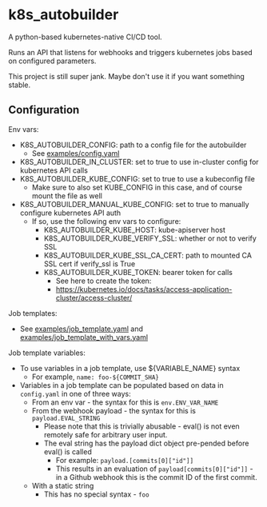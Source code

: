# k8s_autobuilder

A python-based kubernetes-native CI/CD tool.

Runs an API that listens for webhooks and triggers kubernetes jobs based on configured parameters.

This project is still super jank.
Maybe don't use it if you want something stable.

## Configuration
Env vars:
- K8S_AUTOBUILDER_CONFIG: path to a config file for the autobuilder
  - See [examples/config.yaml](examples/config.yaml)
- K8S_AUTOBUILDER_IN_CLUSTER: set to true to use in-cluster config for kubernetes API calls
- K8S_AUTOBUILDER_KUBE_CONFIG: set to true to use a kubeconfig file
  - Make sure to also set KUBE_CONFIG in this case, and of course mount the file as well
- K8S_AUTOBUILDER_MANUAL_KUBE_CONFIG: set to true to manually configure kubernetes API auth
  - If so, use the following env vars to configure:
    - K8S_AUTOBUILDER_KUBE_HOST: kube-apiserver host
    - K8S_AUTOBUILDER_KUBE_VERIFY_SSL: whether or not to verify SSL
    - K8S_AUTOBUILDER_KUBE_SSL_CA_CERT: path to mounted CA SSL cert if verify_ssl is True
    - K8S_AUTOBUILDER_KUBE_TOKEN: bearer token for calls
      - See here to create the token:
      - https://kubernetes.io/docs/tasks/access-application-cluster/access-cluster/

Job templates:
- See [examples/job_template.yaml](examples/job_template.yaml) and [examples/job_template_with_vars.yaml](examples/job_template_with_vars.yaml)

Job template variables:
- To use variables in a job template, use ${VARIABLE_NAME} syntax
  - For example, `name: foo-${COMMIT_SHA}`
- Variables in a job template can be populated based on data in `config.yaml` in one of three ways:
  - From an env var - the syntax for this is `env.ENV_VAR_NAME`
  - From the webhook payload - the syntax for this is `payload.EVAL_STRING`
    - Please note that this is trivially abusable - eval() is not even remotely safe for arbitrary user input.
    - The eval string has the payload dict object pre-pended before eval() is called
      - For example: `payload.[commits[0]["id"]]`
      - This results in an evaluation of `payload[commits[0]["id"]]` - in a Github webhook this is the commit ID of the first commit.
  - With a static string
    - This has no special syntax - `foo`
